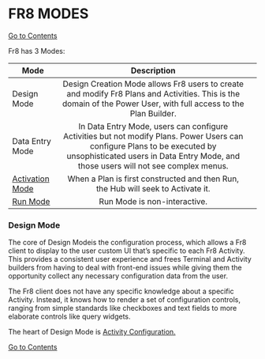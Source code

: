 # FR8 MODES

[Go to Contents](https://github.com/Fr8org/Fr8Core.NET/blob/master/README.md)  
 
 Fr8 has 3 Modes:

 | Mode | Description |  |
 | --- | :---: | ---: |   
| Design Mode | Design Creation Mode allows Fr8 users to create and modify Fr8 Plans and Activities. This is the domain of the Power User, with full access to the Plan Builder. |  
|  Data Entry Mode | In Data Entry Mode, users can configure Activities but not modify Plans.  Power Users can configure Plans to be executed by unsophisticated users in Data Entry Mode, and those users will not see complex menus. |  
| [Activation Mode](https://github.com/Fr8org/Fr8Core.NET/blob/master/ForDevelopers/Specifications/PlanActivationAndRunning.md) | When a Plan is first constructed and then Run, the Hub will seek to Activate it. |  
| [Run Mode](https://github.com/Fr8org/Fr8Core.NET/blob/master/ForDevelopers/Specifications/PlanActivationAndRunning.md) | Run Mode is non-interactive. |  
 
### Design Mode

The core of Design Modeis the configuration process, which allows a Fr8 client to display to the user custom UI that’s specific to each Fr8 Activity. This provides a consistent user experience and frees Terminal and Activity builders from having to deal with front-end issues while giving them the opportunity collect any necessary configuration data from the user.

The Fr8 client does not have any specific knowledge about a specific Activity. Instead, it knows how to render a set of configuration controls, ranging from simple standards like checkboxes and text fields to more elaborate controls like query widgets.

The heart of Design Mode is [Activity Configuration.](https://github.com/Fr8org/Fr8Core.NET/blob/master/ForDevelopers/Specifications/ActivityConfiguration.md)

[Go to Contents](https://github.com/Fr8org/Fr8Core.NET/blob/master/README.md)  
